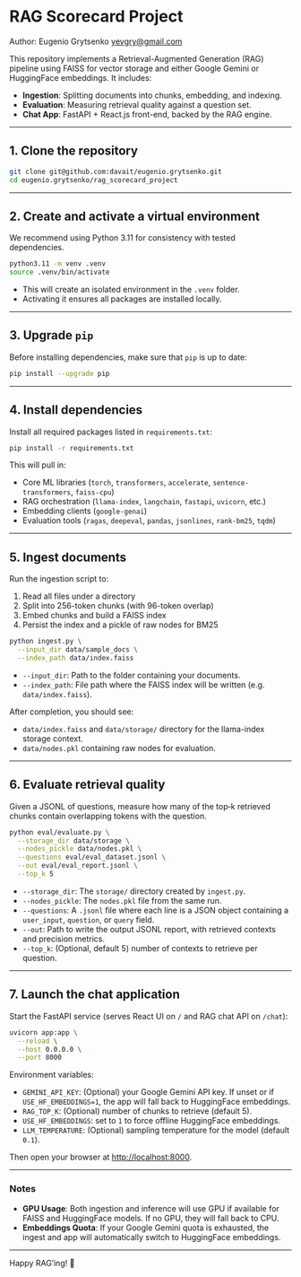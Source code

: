 # RAG Scorecard Project
Author: Eugenio Grytsenko <yevgry@gmail.com>

This repository implements a Retrieval-Augmented Generation (RAG) pipeline using FAISS for vector storage and either Google Gemini or HuggingFace embeddings. It includes:

* **Ingestion**: Splitting documents into chunks, embedding, and indexing.
* **Evaluation**: Measuring retrieval quality against a question set.
* **Chat App**: FastAPI + React.js front-end, backed by the RAG engine.

---

## 1. Clone the repository

```bash
git clone git@github.com:davait/eugenio.grytsenko.git
cd eugenio.grytsenko/rag_scorecard_project
```

---

## 2. Create and activate a virtual environment

We recommend using Python 3.11 for consistency with tested dependencies.

```bash
python3.11 -m venv .venv
source .venv/bin/activate
```

* This will create an isolated environment in the `.venv` folder.
* Activating it ensures all packages are installed locally.

---

## 3. Upgrade `pip`

Before installing dependencies, make sure that `pip` is up to date:

```bash
pip install --upgrade pip
```

---

## 4. Install dependencies

Install all required packages listed in `requirements.txt`:

```bash
pip install -r requirements.txt
```

This will pull in:

* Core ML libraries (`torch`, `transformers`, `accelerate`, `sentence-transformers`, `faiss-cpu`)
* RAG orchestration (`llama-index`, `langchain`, `fastapi`, `uvicorn`, etc.)
* Embedding clients (`google-genai`)
* Evaluation tools (`ragas`, `deepeval`, `pandas`, `jsonlines`, `rank-bm25`, `tqdm`)

---

## 5. Ingest documents

Run the ingestion script to:

1. Read all files under a directory
2. Split into 256-token chunks (with 96-token overlap)
3. Embed chunks and build a FAISS index
4. Persist the index and a pickle of raw nodes for BM25

```bash
python ingest.py \
  --input_dir data/sample_docs \
  --index_path data/index.faiss
```

* `--input_dir`: Path to the folder containing your documents.
* `--index_path`: File path where the FAISS index will be written (e.g. `data/index.faiss`).

After completion, you should see:

* `data/index.faiss` and `data/storage/` directory for the llama-index storage context.
* `data/nodes.pkl` containing raw nodes for evaluation.

---

## 6. Evaluate retrieval quality

Given a JSONL of questions, measure how many of the top‑k retrieved chunks contain overlapping tokens with the question.

```bash
python eval/evaluate.py \
  --storage_dir data/storage \
  --nodes_pickle data/nodes.pkl \
  --questions eval/eval_dataset.jsonl \
  --out eval/eval_report.jsonl \
  --top_k 5
```

* `--storage_dir`: The `storage/` directory created by `ingest.py`.
* `--nodes_pickle`: The `nodes.pkl` file from the same run.
* `--questions`: A `.jsonl` file where each line is a JSON object containing a `user_input`, `question`, or `query` field.
* `--out`: Path to write the output JSONL report, with retrieved contexts and precision metrics.
* `--top_k`: (Optional, default 5) number of contexts to retrieve per question.

---

## 7. Launch the chat application

Start the FastAPI service (serves React UI on `/` and RAG chat API on `/chat`):

```bash
uvicorn app:app \
  --reload \
  --host 0.0.0.0 \
  --port 8000
```

Environment variables:

* `GEMINI_API_KEY`: (Optional) your Google Gemini API key. If unset or if `USE_HF_EMBEDDINGS=1`, the app will fall back to HuggingFace embeddings.
* `RAG_TOP_K`: (Optional) number of chunks to retrieve (default 5).
* `USE_HF_EMBEDDINGS`: set to `1` to force offline HuggingFace embeddings.
* `LLM_TEMPERATURE`: (Optional) sampling temperature for the model (default `0.1`).

Then open your browser at [http://localhost:8000](http://localhost:8000).

---

### Notes

* **GPU Usage**: Both ingestion and inference will use GPU if available for FAISS and HuggingFace models. If no GPU, they will fall back to CPU.
* **Embeddings Quota**: If your Google Gemini quota is exhausted, the ingest and app will automatically switch to HuggingFace embeddings.

---

Happy RAG’ing! 🎉
